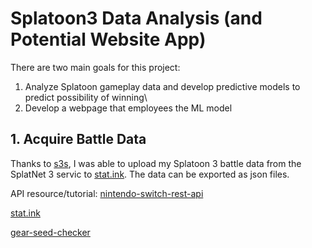# Splatoon3 Data Analysis (and Potential Website App)
There are two main goals for this project:
1. Analyze Splatoon gameplay data and develop predictive models to predict possibility of winning\
2. Develop a webpage that employees the ML model

## 1. Acquire Battle Data 
Thanks to [s3s](https://github.com/frozenpandaman/s3s), I was able to upload my Splatoon 3 battle data from the SplatNet 3 servic to [stat.ink](https://stat.ink/@umikome). The data can be exported as json files. 

API resource/tutorial: [nintendo-switch-rest-api](https://dev.to/mathewthe2/intro-to-nintendo-switch-rest-api-2cm7)

[stat.ink](https://github.com/fetus-hina/stat.ink/wiki/Spl3-API:-Battle-%EF%BC%8D-Post)

[gear-seed-checker](https://leanny.github.io/splat3seedchecker/#/)

